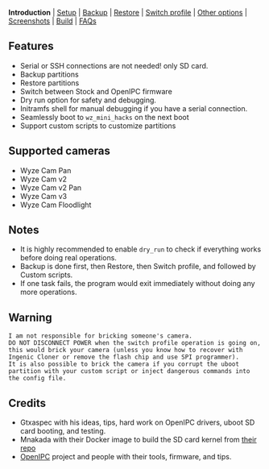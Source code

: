 **Introduction** | [Setup](README_setup.md) | [Backup](README_backup.md) | [Restore](README_restore.md) | [Switch profile](README_switch_profile.md) | [Other options](README_other_options.md) | [Screenshots](README_screenshots.md) | [Build](README_build.md) | [FAQs](README_FAQs.md)



## Features
- Serial or SSH connections are not needed! only SD card.
- Backup partitions
- Restore partitions
- Switch between Stock and OpenIPC firmware
- Dry run option for safety and debugging.
- Initramfs shell for manual debugging if you have a serial connection.
- Seamlessly boot to `wz_mini_hacks` on the next boot
- Support custom scripts to customize partitions

## Supported cameras
- Wyze Cam Pan
- Wyze Cam v2
- Wyze Cam v2 Pan
- Wyze Cam v3
- Wyze Cam Floodlight

## Notes
- It is highly recommended to enable `dry_run` to check if everything works before doing real operations.
- Backup is done first, then Restore, then Switch profile, and followed by Custom scripts.
- If one task fails, the program would exit immediately without doing any more operations.

## Warning
```
I am not responsible for bricking someone's camera.
DO NOT DISCONNECT POWER when the switch profile operation is going on,
this would brick your camera (unless you know how to recover with Ingenic Cloner or remove the flash chip and use SPI programmer).
It is also possible to brick the camera if you corrupt the uboot partition with your custom script or inject dangerous commands into the config file.
```

## Credits
- Gtxaspec with his ideas, tips, hard work on OpenIPC drivers, uboot SD card booting, and testing.
- Mnakada with their Docker image to build the SD card kernel from [their repo](https://github.com/mnakada/atomcam_tools)
- [OpenIPC](https://github.com/OpenIPC) project and people with their tools, firmware, and tips.
